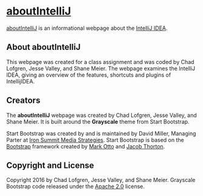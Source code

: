 # [aboutIntelliJ](http://startbootstrap.com/)

[aboutIntelliJ](http://startbootstrap.com/template-overviews/grayscale/) is an informational webpage about the [IntelliJ IDEA](https://www.jetbrains.com/idea/).

## About aboutIntelliJ

This webpage was created for a class assignment and was coded by Chad Lofgren, Jesse Valley, and Shane Meier. The webpage examines the IntelliJ IDEA, giving an overview of the features, shortcuts and plugins of IntellijIDEA.

## Creators

The **aboutIntelliJ** webpage was created by Chad Lofgren, Jesse Valley, and Shane Meier. It is built around the **Grayscale** theme from Start Bootstrap.

Start Bootstrap was created by and is maintained by David Miller, Managing Parter at [Iron Summit Media Strategies](http://www.ironsummitmedia.com/).
Start Bootstrap is based on the [Bootstrap](http://getbootstrap.com/) framework created by [Mark Otto](https://twitter.com/mdo) and [Jacob Thorton](https://twitter.com/fat).

## Copyright and License

Copyright 2016 by Chad Lofgren, Jesse Valley, and Shane Meier. Grayscale Bootstrap code released under the [Apache 2.0](https://github.com/IronSummitMedia/startbootstrap-grayscale/blob/gh-pages/LICENSE) license.